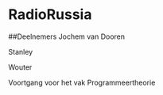 # RadioRussia

##Deelnemers
Jochem van Dooren

Stanley

Wouter

Voortgang voor het vak Programmeertheorie
